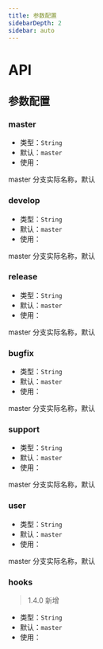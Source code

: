 ```yaml
---
title: 参数配置
sidebarDepth: 2
sidebar: auto
---
```


# API

## 参数配置

### master

-   类型：`String`
-   默认：`master`
-   使用：

master 分支实际名称，默认

### develop

-   类型：`String`
-   默认：`master`
-   使用：

master 分支实际名称，默认

### release

-   类型：`String`
-   默认：`master`
-   使用：

master 分支实际名称，默认

### bugfix

-   类型：`String`
-   默认：`master`
-   使用：

master 分支实际名称，默认

### support

-   类型：`String`
-   默认：`master`
-   使用：

master 分支实际名称，默认

### user

-   类型：`String`
-   默认：`master`
-   使用：

master 分支实际名称，默认

### hooks

> 1.4.0 新增

-   类型：`String`
-   默认：`master`
-   使用：

